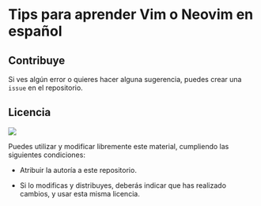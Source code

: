 

# Tips para aprender Vim o Neovim en español

## Contribuye

Si ves algún error o quieres hacer alguna sugerencia, puedes crear una `issue` en el repositorio.

## Licencia
 
[![](http://i.creativecommons.org/l/by-sa/4.0/88x31.png)](http://creativecommons.org/licenses/by-sa/4.0/)

Puedes utilizar y modificar libremente este material, cumpliendo las siguientes condiciones:

- Atribuir la autoría a este repositorio.

- Si lo modificas y distribuyes, deberás indicar que has realizado cambios, y usar esta misma licencia.
